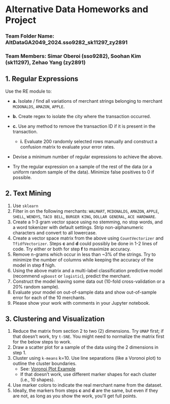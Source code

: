 
# Alternative Data Homeworks and Project

### Team Folder Name: AltDataGA2049_2024.sso9282_sk11297_zy2891
### Team Members: Simar Oberoi (sso9282), Soohan Kim (sk11297), Zehao Yang (zy2891)


## 1. Regular Expressions

Use the RE module to:

- **a.** Isolate / find all variations of merchant strings belonging to merchant `MCDONALDS`, `AMAZON`, `APPLE`.
- **b.** Create regex to isolate the city where the transaction occurred.
- **c.** Use any method to remove the transaction ID if it is present in the transaction.
  - **i.** Evaluate 200 randomly selected rows manually and construct a confusion matrix to evaluate your error rates.

- Devise a minimum number of regular expressions to achieve the above.
- Try the regular expression on a sample of the rest of the data (or a uniform random sample of the data). Minimize false positives to 0 if possible.

## 2. Text Mining

1. Use `sklearn`
2. Filter in on the following merchants: `WALMART`, `MCDONALDS`, `AMAZON`, `APPLE`, `SHELL`, `WENDYS`, `TACO BELL`, `BURGER KING`, `DOLLAR GENERAL`, `ACE HARDWARE`.
3. Create a 1-3 gram vector space using no stemming, no stop words, and a word tokenizer with default settings. Strip non-alphanumeric characters and convert to all lowercase.
4. Create a vector space matrix from the above using `CountVectorizer` and `TfidfVectorizer`. Steps **c** and **d** could possibly be done in 1-2 lines of code. Try either or both for step **f** to maximize accuracy.
5. Remove n-grams which occur in less than ~3% of the strings. Try to minimize the number of columns while keeping the accuracy of the model in step **f** high.
6. Using the above matrix and a multi-label classification predictive model (recommend `xgboost` or `logistic`), predict the merchant.
7. Construct the model leaving some data out (10-fold cross-validation or a 20% random sample).
8. Evaluate your model on out-of-sample data and show out-of-sample error for each of the 10 merchants.
9. Please show your work with comments in your Jupyter notebook.

## 3. Clustering and Visualization

1. Reduce the matrix from section 2 to two (2) dimensions. Try `UMAP` first; if that doesn’t work, try `t-SNE`. You might need to normalize the matrix first for the below steps to work.
2. Draw a scatter plot for a sample of the data using the 2 dimensions in step 1.
3. Cluster using `k-means` k=10. Use line separations (like a Voronoi plot) to outline the cluster boundaries.  
   - See: [Voronoi Plot Example](http://msmbuilder.org/msmexplorer/development/examples/plot_voronoi.html)
   - If that doesn’t work, use different marker shapes for each cluster (i.e., 10 shapes).
4. Use marker colors to indicate the real merchant name from the dataset.
5. Ideally, the markers from steps **c** and **d** are the same, but even if they are not, as long as you show the work, you'll get full points.
